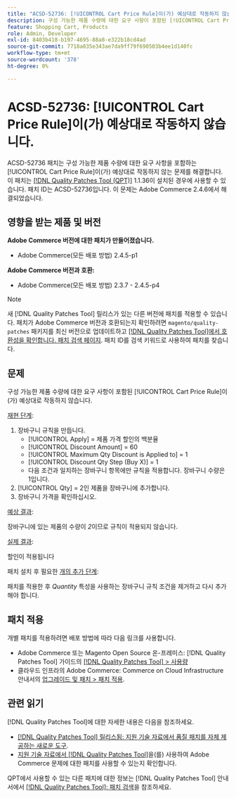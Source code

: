 ```yaml
---
title: "ACSD-52736: [!UICONTROL Cart Price Rule]이(가) 예상대로 작동하지 않습니다."
description: 구성 가능한 제품 수량에 대한 요구 사항이 포함된 [!UICONTROL Cart Price Rule]이(가) 예상대로 작동하지 않는 Adobe Commerce 문제를 해결하려면 ACSD-52736 패치를 적용하십시오.
feature: Shopping Cart, Products
role: Admin, Developer
exl-id: 8403b418-b197-4695-88a8-e322b18cd4ad
source-git-commit: 7718a835e343ae7da9ff79f690503b4ee1d140fc
workflow-type: tm+mt
source-wordcount: '378'
ht-degree: 0%

---
```


# ACSD-52736: [!UICONTROL Cart Price Rule]이(가) 예상대로 작동하지 않습니다.

ACSD-52736 패치는 구성 가능한 제품 수량에 대한 요구 사항을 포함하는 [!UICONTROL Cart Price Rule]이(가) 예상대로 작동하지 않는 문제를 해결합니다. 이 패치는 [[!DNL Quality Patches Tool (QPT)]](/help/announcements/adobe-commerce-announcements/magento-quality-patches-released-new-tool-to-self-serve-quality-patches.md) 1.1.36이 설치된 경우에 사용할 수 있습니다. 패치 ID는 ACSD-52736입니다. 이 문제는 Adobe Commerce 2.4.6에서 해결되었습니다.

## 영향을 받는 제품 및 버전

**Adobe Commerce 버전에 대한 패치가 만들어졌습니다.**

* Adobe Commerce(모든 배포 방법) 2.4.5-p1

**Adobe Commerce 버전과 호환:**

* Adobe Commerce(모든 배포 방법) 2.3.7 - 2.4.5-p4

>[!NOTE]
>
>새 [!DNL Quality Patches Tool] 릴리스가 있는 다른 버전에 패치를 적용할 수 있습니다. 패치가 Adobe Commerce 버전과 호환되는지 확인하려면 `magento/quality-patches` 패키지를 최신 버전으로 업데이트하고 [[!DNL Quality Patches Tool]에서 호환성을 확인합니다. 패치 검색 페이지](https://experienceleague.adobe.com/tools/commerce-quality-patches/index.html?lang=ko). 패치 ID를 검색 키워드로 사용하여 패치를 찾습니다.

## 문제

구성 가능한 제품 수량에 대한 요구 사항이 포함된 [!UICONTROL Cart Price Rule]이(가) 예상대로 작동하지 않습니다.

<u>재현 단계</u>:

1. 장바구니 규칙을 만듭니다.
   * [!UICONTROL Apply] = 제품 가격 할인의 백분율
   * [!UICONTROL Discount Amount] = 60
   * [!UICONTROL Maximum Qty Discount is Applied to] = 1
   * [!UICONTROL Discount Qty Step (Buy X)] = 1
   * 다음 조건과 일치하는 장바구니 항목에만 규칙을 적용합니다. 장바구니 수량은 1입니다.
2. [!UICONTROL Qty] = 2인 제품을 장바구니에 추가합니다.
3. 장바구니 가격을 확인하십시오.

<u>예상 결과</u>:

장바구니에 있는 제품의 수량이 *2*&#x200B;이므로 규칙이 적용되지 않습니다.

<u>실제 결과</u>:

할인이 적용됩니다

패치 설치 후 필요한 <u>개의 추가 단계</u>:

패치를 적용한 후 *Quantity* 특성을 사용하는 장바구니 규칙 조건을 제거하고 다시 추가해야 합니다.

## 패치 적용

개별 패치를 적용하려면 배포 방법에 따라 다음 링크를 사용합니다.

* Adobe Commerce 또는 Magento Open Source 온-프레미스: [!DNL Quality Patches Tool] 가이드의 [[!DNL Quality Patches Tool] > 사용량](https://experienceleague.adobe.com/docs/commerce-operations/tools/quality-patches-tool/usage.html?lang=ko)
* 클라우드 인프라의 Adobe Commerce: Commerce on Cloud Infrastructure 안내서의 [업그레이드 및 패치 > 패치 적용](https://experienceleague.adobe.com/docs/commerce-cloud-service/user-guide/develop/upgrade/apply-patches.html?lang=ko).

## 관련 읽기

[!DNL Quality Patches Tool]에 대한 자세한 내용은 다음을 참조하세요.

* [[!DNL Quality Patches Tool] 릴리스됨: 지원 기술 자료에서 품질 패치를 자체 제공하는 새로운 도구](/help/announcements/adobe-commerce-announcements/magento-quality-patches-released-new-tool-to-self-serve-quality-patches.md).
* [지원 기술 자료에서  [!DNL Quality Patches Tool]](/help/support-tools/patches-available-in-qpt-tool/check-patch-for-magento-issue-with-magento-quality-patches.md)을(를) 사용하여 Adobe Commerce 문제에 대한 패치를 사용할 수 있는지 확인합니다.

QPT에서 사용할 수 있는 다른 패치에 대한 정보는 [!DNL Quality Patches Tool] 안내서에서 [[!DNL Quality Patches Tool]: 패치 검색](https://experienceleague.adobe.com/tools/commerce-quality-patches/index.html?lang=ko)을 참조하세요.
